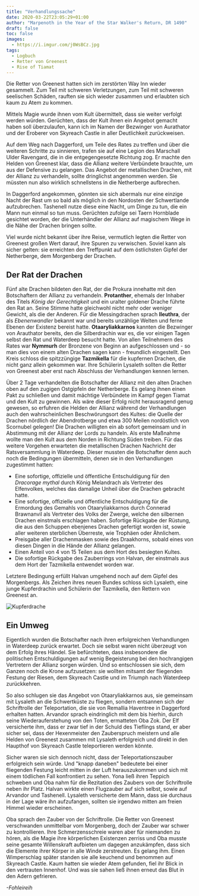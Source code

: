 ```yaml
---
title: "Verhandlungssache"
date: 2020-03-22T23:05:29+01:00
author: "Marpenoth in the Year of the Star Walker's Return, DR 1490"
draft: false
toc: false
images:
  - https://i.imgur.com/j0WsBCz.jpg
tags: 
  - Logbuch
  - Retter von Greenest
  - Rise of Tiamat
---
```


Die Retter von Greenest hatten sich im zerstörten Way Inn wieder gesammelt. Zum Teil mit schweren Verletzungen, zum Teil mit schweren seelischen Schäden, rauften sie sich wieder zusammen und erlaubten sich kaum zu Atem zu kommen.

Mittels Magie wurde ihnen vom Kult übermittelt, dass sie weiter verfolgt werden würden. Gerüchten, dass der Kult ihnen ein Angebot gemacht haben soll überzulaufen, kann ich im Namen der Bezwinger von Aurathator und der Eroberer von Skyreach Castle in aller Deutlichkeit zurückweisen.

Auf dem Weg nach Daggerford, um Teile des Rates zu treffen und über die weiteren Schritte zu sinnieren, trafen sie auf eine Legion des Marschall Ulder Ravengard, die in die entgegengesetzte Richtung zog. Er machte den Helden von Greenest klar, dass die Allianz weitere Verbündete brauchte, um aus der Defensive zu gelangen. Das Angebot der metallischen Drachen, mit der Allianz zu verhandeln, sollte dringlichst angenommen werden. Sie müssten nun also wirklich schnellstens in die Netherberge aufbrechen.

In Daggerford angekommen, gönnten sie sich abermals nur eine einzige Nacht der Rast um so bald als möglich in den Nordosten der Schwertlande aufzubrechen. Tashenell nutze diese eine Nacht, um Dinge zu tun, die ein Mann nun einmal so tun muss. Gerüchten zufolge sei Taern Hornblade gesichtet worden, der die Unterhändler der Allianz auf magischem Wege in die Nähe der Drachen bringen sollte.

Viel wurde nicht bekannt über ihre Reise, vermutlich legten die Retter von Greenest großen Wert darauf, ihre Spuren zu verwischen. Soviel kann als sicher gelten: sie erreichten den Treffpunkt auf dem östlichsten Gipfel der Netherberge, dem Morgenberg der Drachen.

## Der Rat der Drachen

Fünf alte Drachen bildeten den Rat, der die Prokura innehatte mit den Botschaftern der Allianz zu verhandeln. __Protanther__, ehemals der Inhaber des Titels _König der Gerechtigkeit_ und ein uralter goldener Drache führte den Rat an. Seine Stimme hatte gleichwohl nicht mehr oder weniger Gewicht, als die der Anderen. Für die Messingdrachen sprach __Ileuthra__, der als _Ebenenwandler_ bekannt war und bereits unzählige Welten und ferne Ebenen der Existenz bereist hatte. __Otaaryliakkarnos__ kannten die Bezwinger von Arauthator bereits, den die Silberdrachin war es, die vor einigen Tagen selbst den Rat und Waterdeep besucht hatte. Von allen Teilnehmern des Rates war __Nymmurh__ der Bronzene von Beginn an aufgeschlossen und  - so man dies von einem alten Drachen sagen kann - freundlich eingestellt. Den Kreis schloss die spitzzüngige __Tazmikella__ für die kupfernen Drachen, die nicht ganz allein gekommen war. Ihre Schülerin Lysaleth sollten die Retter von Greenest aber erst nach Abschluss der Verhandlungen kennen lernen.

Über 2 Tage verhandelten die Botschafter der Allianz mit den alten Drachen oben auf den zugigen Ostgipfeln der Netherberge. Es gelang ihnen einen Pakt zu schließen und damit mächtige Verbündete im Kampf gegen Tiamat und den Kult zu gewinnen. Als wäre dieser Erfolg nicht herausragend genug gewesen, so erfuhren die Helden der Allianz während der Verhandlungen auch den wahrscheinlichen Beschwörungsort des Kultes: die Quelle der Drachen nördlich der  Abendrotberge und etwa 300 Meilen nordöstlich von Scornubel gelegen! Die Drachen willigten ein ab sofort gemeinsam und in Abstimmung mit der Allianz der Lords zu handeln. Als erste Maßnahme wollte man den Kult aus dem Norden in Richtung Süden treiben. Für das weitere Vorgehen erwarteten die metallischen Drachen Nachricht der Ratsversammlung in Waterdeep. Dieser mussten die Botschafter denn auch noch die Bedingungen übermitteln, denen sie in den Verhandlungen zugestimmt hatten:

* Eine sofortige, offizielle und öffentliche Entschuldigung für den _Dracorage mythal_ durch König Melandrach als Vertreter des Elfenvolkes, welches das damalige Unheil über die Drachen gebracht hatte.
*	Eine sofortige, offizielle und öffentliche Entschuldigung für die Ermordung des Gemahls von Otaaryliakkarnos durch Connerad Brawnanvil als Vertreter des Volks der Zwerge, welche den silbernen Drachen einstmals erschlagen haben. Sofortige Rückgabe der Rüstung, die aus den Schuppen ebenjenes Drachen gefertigt worden ist, sowie aller weiteren sterblichen Überreste, wie Trophäen oder Ähnlichem.
* Preisgabe aller Drachenmasken sowie des Draakhorns, sobald eines von diesen Dingen in die Hände der Allianz gelangen.
* Einen Anteil  von 4 von 15 Teilen aus dem Hort des besiegten Kultes.
* Die sofortige Rückgabe des Zauberrings von Halvan, der einstmals aus dem Hort der Tazmikella entwendet worden war.

Letztere Bedingung erfüllt Halvan umgehend noch auf dem Gipfel des Morgenbergs. Als Zeichen ihres neuen Bundes schloss sich Lysaleth, eine junge Kupferdrachin und Schülerin der Tazmikella, den Rettern von Greenest an.

![Kupferdrache](https://i.imgur.com/WNPoiuc.png)

## Ein Umweg

Eigentlich wurden die Botschafter nach ihren erfolgreichen Verhandlungen in Waterdeep zurück erwartet. Doch sie selbst waren nicht überzeugt von dem Erfolg ihres Händel. Sie befürchteten, dass insbesondere die politischen Entschuldigungen auf wenig Begeisterung bei den hochrangigen Vertretern der Allianz sorgen würden. Und so entschlossen sie sich, dem Ganzen noch die Krone aufzusetzen: sie wollten mitsamt der fliegenden Festung der Riesen, dem Skyreach Castle und im Triumph nach Waterdeep zurückkehren.

So also schlugen sie das Angebot von Otaaryliakkarnos aus, sie gemeinsam mit Lysaleth an die Schwertküste zu fliegen, sondern entsannen sich der Schriftrolle der Teleportation, die sie von Remallia Haventree in Daggerford erhalten hatten.  Arvandor sprach eindringlich mit dem bis hierhin, durch seine Wiederauferstehung von den Toten, ermatteten Oba Zok. Der Elf versicherte ihm, dass er zwar tief in der Schuld des Tieflings stand, er aber sicher sei, dass der Hexenmeister den Zauberspruch meistern und alle Helden von Greenest zusammen mit Lysaleth erfolgreich und direkt in den Haupthof von Skyreach Castle teleportieren werden könnte. 

Sicher waren sie sich dennoch nicht, dass der Teleportationszauber erfolgreich sein würde. Und "knapp daneben" bedeutete bei einer fliegenden Festung leicht mitten in der Luft herauszukommen und sich mit einem tödlichen Fall konfrontiert zu sehen. Yona ließ ihren Teppich schweben und Oba nahm für die Rezitation des Zaubers von der Schriftrolle neben ihr Platz. Halvan wirkte einen Flugzauber auf sich selbst, sowie auf Arvandor und Tashenell. Lysaleth versicherte dem Mann, dass sie durchaus in der Lage wäre ihn aufzufangen, sollten sie irgendwo mitten am freien Himmel wieder erscheinen.

Oba sprach den Zauber von der Schriftrolle. Die Retter von Greenest verschwanden unmittelbar vom Morgenberg, doch der Zauber war schwer zu kontrollieren. Ihre Schmerzensschreie waren aber für niemanden zu hören, als die Magie ihre körperlichen Existenzen zerriss und Oba musste seine gesamte Willenskraft aufbieten um dagegen anzukämpfen, dass sich die Elemente ihrer Körper in alle Winde zerstreuten. Es gelang ihm. Einen Wimperschlag später standen sie alle keuchend und benommen auf Skyreach Castle. Kaum hatten sie wieder Atem gefunden, fiel ihr Blick in den vertrauten Innenhof. Und was sie sahen ließ ihnen erneut das Blut in den Adern gefrieren.

_-Fohleireih_

